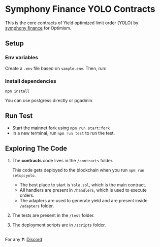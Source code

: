 # Symphony Finance YOLO Contracts

This is the core contracts of Yield optimized limit order (YOLO) by [symphony finance](https://symphony.finance/) for Optimism.

## Setup

### Env variables

Create a `.env` file based on `sample.env`. Then, run:

### Install dependencies

```
npm install
```

You can use postgress directly or pgadmin.

## Run Test

- Start the mainnet fork using `npm run start:fork`
- In a new terminal, run `npm run test` to run the test.


## Exploring The Code

1. The **contracts** code lives in the `/contracts` folder.

   This code gets deployed to the blockchain when you run `npm run setup:yolo`. 
   - The best place to start is `Yolo.sol`, which is the main contract.
   - All handlers are present in `/handlers`, which is used to execute orders.
   - The adapters are used to generate yield and are present inside `/adapters` folder.

2. The tests are present in the `/test` folder.

3. The deployment scripts are in `/scripts` folder.
 
##
For any ❓: [Discord](https://discord.gg/APwngPCjdT)
